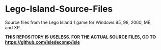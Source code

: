# Lego-Island-Source-Files
Source files from the Lego Island 1 game for Windows 95, 98, 2000, ME, and XP.

**THIS REPOSITORY IS USELESS. FOR THE ACTUAL SOURCE FILES, GO TO https://github.com/isledecomp/isle**
